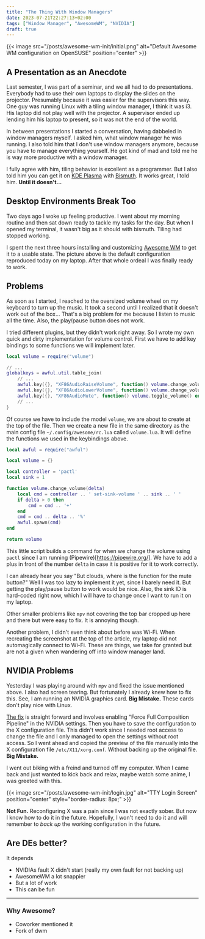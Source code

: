 ```yaml
---
title: "The Thing With Window Managers"
date: 2023-07-21T22:27:13+02:00
tags: ["Window Manager", "AwesomeWM", "NVIDIA"]
draft: true
---
```


{{< image src="/posts/awesome-wm-init/initial.png" alt="Default Awesome WM configuration on OpenSUSE" position="center" >}}

## A Presentation as an Anecdote

Last semester, I was part of a seminar, and we all had to do presentations.
Everybody had to use their own laptops to display the slides on the projector.
Presumably because it was easier for the supervisors this way.
One guy was running Linux with a tiling window manager, I think it was i3.
His laptop did not play well with the projector.
A supervisor ended up lending him his laptop to present, so it was not the end of the world.

In between presentations I started a conversation, having dabbeled in window managers myself.
I asked him, what window manager he was running.
I also told him that I don't use window managers anymore, because you have to manage everything yourself.
He got kind of mad and told me he is way more productive with a window manager.

I fully agree with him, tiling behavior is excellent as a programmer.
But I also told him you can get it on [KDE Plasma](https://kde.org/plasma-desktop/) with [Bismuth](https://github.com/Bismuth-Forge/bismuth).
It works great, I told him.
__Until it doesn't...__

## Desktop Environments Break Too
[//]: # (Or rather plugins)

Two days ago I woke up feeling productive.
I went about my morning routine and then sat down ready to tackle my tasks for the day.
But when I opened my terminal, it wasn't big as it should with bismuth.
Tiling had stopped working.

I spent the next three hours installing and customizing [Awesome WM](https://awesomewm.org/) to get it to a usable state.
The picture above is the default configuration reproduced today on my laptop.
After that whole ordeal I was finally ready to work.

## Problems

As soon as I started, I reached to the oversized volume wheel on my keyboard to turn up the music.
It took a second until I realized that it doesn't work out of the box...
That's a big problem for me because I listen to music all the time.
Also, the play/pause button does not work.

I tried different plugins, but they didn't work right away.
So I wrote my own quick and dirty implementation for volume control.
First we have to add key bindings to some functions we will implement later.

```lua
local volume = require("volume")

// ...
globalkeys = awful.util.table_join(
    // ...
    awful.key({}, "XF86AudioRaiseVolume", function() volume.change_volume(1) end),
    awful.key({}, "XF86AudioLowerVolume", function() volume.change_volume(-1) end),
    awful.key({}, "XF86AudioMute", function() volume.toggle_volume() end),
    // ...
}
```

Of course we have to include the model `volume`, we are about to create at the top of the file.
Then we create a new file in the same directory as the main config file `~/.config/awesome/rc.lua` called `volume.lua`.
It will define the functions we used in the keybindings above.

```lua
local awful = require("awful")

local volume = {}

local controller = 'pactl'
local sink = 1

function volume.change_volume(delta)
    local cmd = controller .. ' set-sink-volume ' .. sink .. ' '
    if delta > 0 then
        cmd = cmd .. '+'
    end
    cmd = cmd .. delta .. '%'
    awful.spawn(cmd)
end

return volume
```

This little script builds a command for when we change the volume using `pactl` since I am running (Pipewire)[https://pipewire.org/].
We have to add a plus in front of the number `delta` in case it is positive for it to work correctly.

I can already hear you say "But clouds, where is the function for the mute button?"
Well I was too lazy to implement it yet, since I barely need it.
But getting the play/pause button to work would be nice.
Also, the sink ID is hard-coded right now, which I will have to change once I want to run it on my laptop.

Other smaller problems like `mpv` not covering the top bar cropped up here and there but were easy to fix.
It is annoying though.

Another problem, I didn't even think about before was Wi-Fi.
When recreating the screenshot at the top of the article, my laptop did not automagically connect to Wi-Fi.
These are things, we take for granted but are not a given when wandering off into window manager land.

## NVIDIA Problems

Yesterday I was playing around with `mpv` and fixed the issue mentioned above.
I also had screen tearing.
But fortunately I already knew how to fix this.
See, I am running an NVIDIA graphics card.
__Big Mistake.__
These cards don't play nice with Linux.

[The fix](https://christitus.com/fix-screen-tearing-linux/) is straight forward and involves enabling "Force Full Composition Pipeline" in the NVIDIA settings.
Then you have to save the configuration to the X configuration file.
This didn't work since I needed root access to change the file and I only managed to open the settings without root access.
So I went ahead and copied the preview of the file manually into the X configuration file `/etc/X11/xorg.conf`.
Without backing up the original file.
__Big Mistake.__

I went out biking with a freind and turned off my computer.
When I came back and just wanted to kick back and relax, maybe watch some anime, I was greeted with this.

{{< image src="/posts/awesome-wm-init/login.jpg" alt="TTY Login Screen" position="center" style="border-radius: 8px;" >}}

__Not Fun.__
Reconfiguring X was a pain since I was not exactly sober.
But now I know how to do it in the future.
Hopefully, I won't need to do it and will remember to _back up_ the working configuration in the future.

## Are DEs better?

It depends

- NVIDIAs fault X didn't start (really my own fault for not backing up)
- AwesomeWM a lot snappier
- But a lot of work
- This can be fun

---

### Why Awesome?

- Coworker mentioned it
- Fork of dwm

